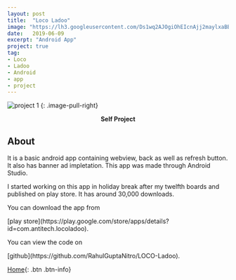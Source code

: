 ```yaml
---
layout: post
title:  "Loco Ladoo"
image: "https://lh3.googleusercontent.com/Ds1wq2AJOgiOhEIcnAjj2maylxaBB0hRlx7PHOa512ZYFpmKTxESkIBTQ2r4exyG5Q=s180-rw"
date:   2019-06-09
excerpt: "Android App"
project: true
tag:
- Loco
- Ladoo
- Android
- app
- project
---
```


![project 1](https://github.com/RahulGuptaNitro/rahulguptanitro.github.io/blob/master/locoladoo.png?raw=true)
{: .image-pull-right}

<center><b>Self Project</b></center>

## About 

<p>It is a basic android app containing webview, back as well as refresh button. It also has banner ad impletation. This app was made through Android Studio.</p>
<p>I started working on this app in holiday break after my twelfth boards and published on play store. It has around 30,000 downloads.</p>
<p>You can download the app from </p>[play store](https://play.google.com/store/apps/details?id=com.antitech.locoladoo).
<p>You can view the code on </p>[github](https://github.com/RahulGuptaNitro/LOCO-Ladoo). 

[Home](https://rahulguptanitro.github.io){: .btn .btn-info}
